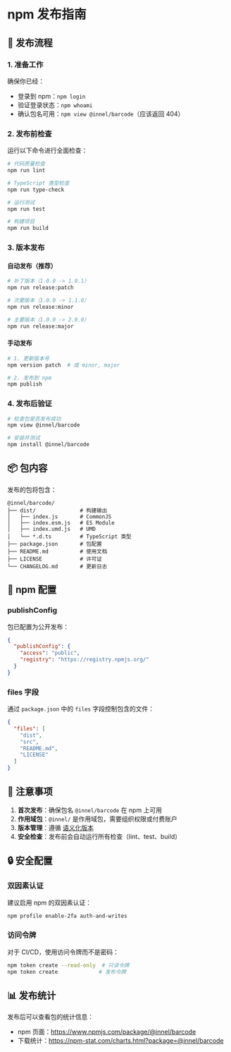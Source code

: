 # npm 发布指南

## 🚀 发布流程

### 1. 准备工作

确保你已经：
- 登录到 npm：`npm login`
- 验证登录状态：`npm whoami`
- 确认包名可用：`npm view @innel/barcode`（应该返回 404）

### 2. 发布前检查

运行以下命令进行全面检查：

```bash
# 代码质量检查
npm run lint

# TypeScript 类型检查  
npm run type-check

# 运行测试
npm run test

# 构建项目
npm run build
```

### 3. 版本发布

#### 自动发布（推荐）

```bash
# 补丁版本（1.0.0 -> 1.0.1）
npm run release:patch

# 次要版本（1.0.0 -> 1.1.0）
npm run release:minor

# 主要版本（1.0.0 -> 2.0.0）
npm run release:major
```

#### 手动发布

```bash
# 1. 更新版本号
npm version patch  # 或 minor, major

# 2. 发布到 npm
npm publish
```

### 4. 发布后验证

```bash
# 检查包是否发布成功
npm view @innel/barcode

# 安装并测试
npm install @innel/barcode
```

## 📦 包内容

发布的包将包含：

```
@innel/barcode/
├── dist/              # 构建输出
│   ├── index.js       # CommonJS
│   ├── index.esm.js   # ES Module  
│   ├── index.umd.js   # UMD
│   └── *.d.ts         # TypeScript 类型
├── package.json       # 包配置
├── README.md          # 使用文档
├── LICENSE            # 许可证
└── CHANGELOG.md       # 更新日志
```

## 🔧 npm 配置

### publishConfig

包已配置为公开发布：

```json
{
  "publishConfig": {
    "access": "public",
    "registry": "https://registry.npmjs.org/"
  }
}
```

### files 字段

通过 `package.json` 中的 `files` 字段控制包含的文件：

```json
{
  "files": [
    "dist",
    "src",
    "README.md",
    "LICENSE"
  ]
}
```

## 🚨 注意事项

1. **首次发布**：确保包名 `@innel/barcode` 在 npm 上可用
2. **作用域包**：`@innel/` 是作用域包，需要组织权限或付费账户
3. **版本管理**：遵循 [语义化版本](https://semver.org/lang/zh-CN/)
4. **安全检查**：发布前会自动运行所有检查（lint、test、build）

## 🔒 安全配置

### 双因素认证

建议启用 npm 的双因素认证：

```bash
npm profile enable-2fa auth-and-writes
```

### 访问令牌

对于 CI/CD，使用访问令牌而不是密码：

```bash
npm token create --read-only  # 只读令牌
npm token create             # 发布令牌
```

## 📊 发布统计

发布后可以查看包的统计信息：

- npm 页面：https://www.npmjs.com/package/@innel/barcode
- 下载统计：https://npm-stat.com/charts.html?package=@innel/barcode